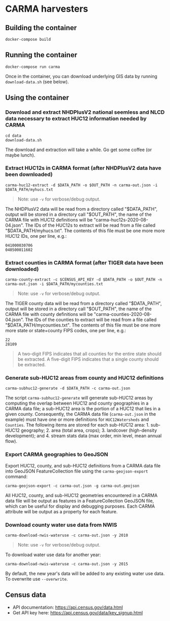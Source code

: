 # CARMA harvesters

## Building the container
```
docker-compose build
```

## Running the container
```
docker-compose run carma
```

Once in the container, you can download underlying GIS data by running `download-data.sh` (see below).

## Using the container

### Download and extract NHDPlusV2 national seemless and NLCD data necessary to extract HUC12 information needed by CARMA
```
cd data
download-data.sh
```
The download and extraction will take a while. Go get some coffee (or maybe lunch).

### Extract HUC12s in CARMA format (after NHDPlusV2 data have been downloaded)
```
carma-huc12-extract -d $DATA_PATH -o $OUT_PATH -n carma-out.json -i $DATA_PATH/myhucs.txt
```

> Note: use `-v` for verbose/debug output.

The NHDPlusV2 data will be read from a directory called "$DATA_PATH",
output will be stored in a directory call "$OUT_PATH", the name of the CARMA file with HUC12 definitions will be
"carma-huc12s-2020-08-04.json". The IDs of the HUC12s to extract will be read from a file called
"$DATA_PATH/myhucs.txt". The contents of this file must be one more more HUC12 IDs, one per line, e.g.:
```
041000030706
040500011602
```

### Extract counties in CARMA format (after TIGER data have been downloaded)
```
carma-county-extract -c $CENSUS_API_KEY -d $DATA_PATH -o $OUT_PATH -n carma-out.json -i $DATA_PATH/mycounties.txt
```

> Note: use `-v` for verbose/debug output.

The TIGER county data will be read from a directory called "$DATA_PATH",
output will be stored in a directory call "$OUT_PATH", the name of the CARMA file with county definitions will be
"carma-counties-2020-08-04.json". The IDs of the counties to extract will be read from a file called
"$DATA_PATH/mycounties.txt". The contents of this file must be one more more state or state+county FIPS codes,
one per line, e.g.:
```
22
28109
```

> A two-digit FIPS indicates that all counties for the entire state should be extracted.
> A five-digit FIPS indicates that a single county should be extracted.

### Generate sub-HUC12 areas from county and HUC12 definitions
```
carma-subhuc12-generate -d $DATA_PATH -c carma-out.json
```

The script `carma-subhuc12-generate` will generate sub-HUC12 areas by computing the overlap between HUC12 and county
geographies in a CARMA data file; a sub-HUC12 area is the portion of a HUC12 that lies in a given county. Consequently,
the CARMA data file (`carma-out.json` in the example) must have one or more definitions for `HUC12Watersheds` and
`Counties`. The following items are stored for each sub-HUC12 area: 1. sub-HUC12 geography; 2. area (total area, crops);
3. landcover (high-density development); and 4. stream stats data (max order, min level, mean annual flow).

### Export CARMA geographies to GeoJSON
Export HUC12, county, and sub-HUC12 definitions from a CARMA data file into GeoJSON FeatureCollection file using the
`carma-geojson-export` command:
```
carma-geojson-export -c carma-out.json -g carma-out.geojson
```

All HUC12, county, and sub-HUC12 geometries encountered in a CARMA data file will be output as features
in a FeatureCollection GeoJSON file, which can be useful for display and debugging purposes. Each CARMA attribute will
be output as a property for each feature.

### Download county water use data from NWIS
```
carma-download-nwis-wateruse -c carma-out.json -y 2010
```

> Note: use `-v` for verbose/debug output.

To download water use data for another year:
```
carma-download-nwis-wateruse -c carma-out.json -y 2015
```

By default, the new year's data will be added to any existing water use data. To overwrite
use `--overwrite`.

## Census data

* API documentation: https://api.census.gov/data.html
* Get API key here: https://api.census.gov/data/key_signup.html
